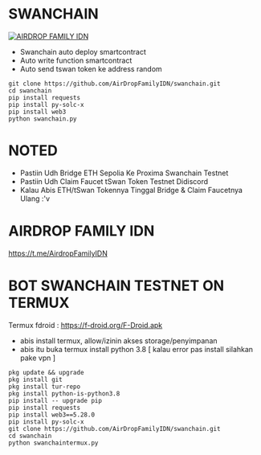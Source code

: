 # SWANCHAIN
[![AIRDROP FAMILY IDN](https://github.com/AirDropFamilyIDN/swanchain/blob/main/swanchain.png)](https://github.com/AirDropFamilyIDN/swanchain/blob/main/swanchain.png)
- Swanchain auto deploy smartcontract
- Auto write function smartcontract
- Auto send tswan token ke address random
```
git clone https://github.com/AirDropFamilyIDN/swanchain.git
cd swanchain
pip install requests
pip install py-solc-x
pip install web3
python swanchain.py
```
# NOTED
- Pastiin Udh Bridge ETH Sepolia Ke Proxima Swanchain Testnet
- Pastiin Udh Claim Faucet tSwan Token Testnet Didiscord
- Kalau Abis ETH/tSwan Tokennya Tinggal Bridge & Claim Faucetnya Ulang :'v

# AIRDROP FAMILY IDN
https://t.me/AirdropFamilyIDN


# BOT SWANCHAIN TESTNET ON TERMUX

Termux fdroid : https://f-droid.org/F-Droid.apk
- abis install termux, allow/izinin akses storage/penyimpanan
- abis itu buka termux install python 3.8 [ kalau error pas install silahkan pake vpn ]

```
pkg update && upgrade
pkg install git
pkg install tur-repo
pkg install python-is-python3.8
pip install -- upgrade pip
pip install requests
pip install web3==5.28.0
pip install py-solc-x
git clone https://github.com/AirDropFamilyIDN/swanchain.git
cd swanchain
python swanchaintermux.py
```
